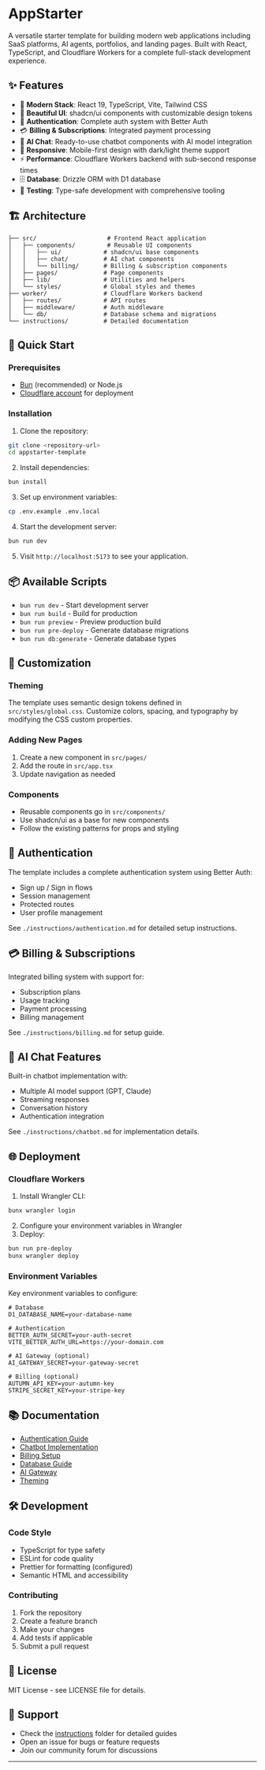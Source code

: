 # AppStarter

A versatile starter template for building modern web applications including SaaS platforms, AI agents, portfolios, and landing pages. Built with React, TypeScript, and Cloudflare Workers for a complete full-stack development experience.

## ✨ Features

- 🚀 **Modern Stack**: React 19, TypeScript, Vite, Tailwind CSS
- 🎨 **Beautiful UI**: shadcn/ui components with customizable design tokens
- 🔐 **Authentication**: Complete auth system with Better Auth
- 💳 **Billing & Subscriptions**: Integrated payment processing
- 🤖 **AI Chat**: Ready-to-use chatbot components with AI model integration
- 📱 **Responsive**: Mobile-first design with dark/light theme support
- ⚡ **Performance**: Cloudflare Workers backend with sub-second response times
- 🗄️ **Database**: Drizzle ORM with D1 database
- 🧪 **Testing**: Type-safe development with comprehensive tooling

## 🏗️ Architecture

```
├── src/                    # Frontend React application
│   ├── components/         # Reusable UI components
│   │   ├── ui/            # shadcn/ui base components
│   │   ├── chat/          # AI chat components
│   │   └── billing/       # Billing & subscription components
│   ├── pages/             # Page components
│   ├── lib/               # Utilities and helpers
│   └── styles/            # Global styles and themes
├── worker/                # Cloudflare Workers backend
│   ├── routes/            # API routes
│   ├── middleware/        # Auth middleware
│   └── db/                # Database schema and migrations
└── instructions/          # Detailed documentation
```

## 🚀 Quick Start

### Prerequisites

- [Bun](https://bun.sh/) (recommended) or Node.js
- [Cloudflare account](https://cloudflare.com/) for deployment

### Installation

1. Clone the repository:
```bash
git clone <repository-url>
cd appstarter-template
```

2. Install dependencies:
```bash
bun install
```

3. Set up environment variables:
```bash
cp .env.example .env.local
```

4. Start the development server:
```bash
bun run dev
```

5. Visit `http://localhost:5173` to see your application.

## 📦 Available Scripts

- `bun run dev` - Start development server
- `bun run build` - Build for production
- `bun run preview` - Preview production build
- `bun run pre-deploy` - Generate database migrations
- `bun run db:generate` - Generate database types

## 🎨 Customization

### Theming

The template uses semantic design tokens defined in `src/styles/global.css`. Customize colors, spacing, and typography by modifying the CSS custom properties.

### Adding New Pages

1. Create a new component in `src/pages/`
2. Add the route in `src/app.tsx`
3. Update navigation as needed

### Components

- Reusable components go in `src/components/`
- Use shadcn/ui as a base for new components
- Follow the existing patterns for props and styling

## 🔐 Authentication

The template includes a complete authentication system using Better Auth:

- Sign up / Sign in flows
- Session management
- Protected routes
- User profile management

See `./instructions/authentication.md` for detailed setup instructions.

## 💳 Billing & Subscriptions

Integrated billing system with support for:

- Subscription plans
- Usage tracking
- Payment processing
- Billing management

See `./instructions/billing.md` for setup guide.

## 🤖 AI Chat Features

Built-in chatbot implementation with:

- Multiple AI model support (GPT, Claude)
- Streaming responses
- Conversation history
- Authentication integration

See `./instructions/chatbot.md` for implementation details.

## 🌐 Deployment

### Cloudflare Workers

1. Install Wrangler CLI:
```bash
bunx wrangler login
```

2. Configure your environment variables in Wrangler
3. Deploy:
```bash
bun run pre-deploy
bunx wrangler deploy
```

### Environment Variables

Key environment variables to configure:

```env
# Database
D1_DATABASE_NAME=your-database-name

# Authentication
BETTER_AUTH_SECRET=your-auth-secret
VITE_BETTER_AUTH_URL=https://your-domain.com

# AI Gateway (optional)
AI_GATEWAY_SECRET=your-gateway-secret

# Billing (optional)
AUTUMN_API_KEY=your-autumn-key
STRIPE_SECRET_KEY=your-stripe-key
```

## 📚 Documentation

- [Authentication Guide](./instructions/authentication.md)
- [Chatbot Implementation](./instructions/chatbot.md)
- [Billing Setup](./instructions/billing.md)
- [Database Guide](./instructions/database.md)
- [AI Gateway](./instructions/ai-gateway.md)
- [Theming](./instructions/theming.md)

## 🛠️ Development

### Code Style

- TypeScript for type safety
- ESLint for code quality
- Prettier for formatting (configured)
- Semantic HTML and accessibility

### Contributing

1. Fork the repository
2. Create a feature branch
3. Make your changes
4. Add tests if applicable
5. Submit a pull request

## 📄 License

MIT License - see LICENSE file for details.

## 🤝 Support

- Check the [instructions](./instructions/) folder for detailed guides
- Open an issue for bugs or feature requests
- Join our community forum for discussions

---

